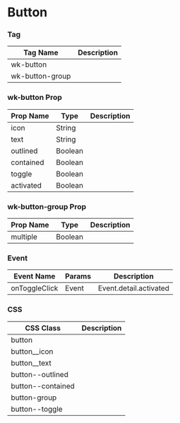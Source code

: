 # Button

### Tag
Tag Name | Description
--- | --- 
wk-button | 
wk-button-group | 

### wk-button Prop
Prop Name | Type | Description
--- | --- | ---
icon | String |
text | String |
outlined | Boolean |
contained | Boolean |
toggle | Boolean |
activated | Boolean |

### wk-button-group Prop
Prop Name | Type | Description
--- | --- | ---
multiple | Boolean | 

### Event
Event Name | Params | Description
--- | --- | ---
onToggleClick | Event | Event.detail.activated

### CSS
CSS Class | Description
--- | --- 
button | 
button__icon | 
button__text | 
button--outlined | 
button--contained | 
button-group | 
button--toggle | 